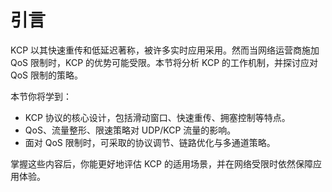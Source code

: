 # 引言

KCP 以其快速重传和低延迟著称，被许多实时应用采用。然而当网络运营商施加 QoS 限制时，KCP 的优势可能受限。本节将分析 KCP 的工作机制，并探讨应对 QoS 限制的策略。

本节你将学到：

- KCP 协议的核心设计，包括滑动窗口、快速重传、拥塞控制等特点。
- QoS、流量整形、限速策略对 UDP/KCP 流量的影响。
- 面对 QoS 限制时，可采取的协议调节、链路优化与多通道策略。

掌握这些内容后，你能更好地评估 KCP 的适用场景，并在网络受限时依然保障应用体验。
